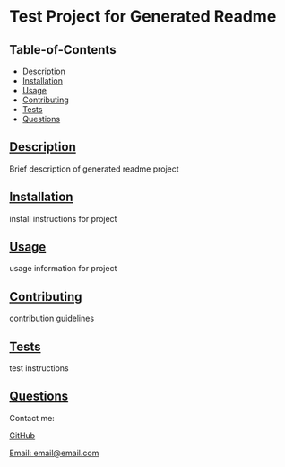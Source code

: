 
# Test Project for Generated Readme



## Table-of-Contents

* [Description](#description)
* [Installation](#installation)
* [Usage](#usage)
* [Contributing](#contributing)
* [Tests](#tests)
* [Questions](#questions)

## [Description](#table-of-contents)

Brief description of generated readme project

## [Installation](#table-of-contents)

install instructions for project

## [Usage](#table-of-contents)

usage information for project

## [Contributing](#table-of-contents)
  
contribution guidelines

## [Tests](#table-of-contents)

test instructions
  
## [Questions](#table-of-contents)

Contact me:

[GitHub](https://github.com/ghubusr)
  
[Email: email@email.com](mailto:email@email.com)
